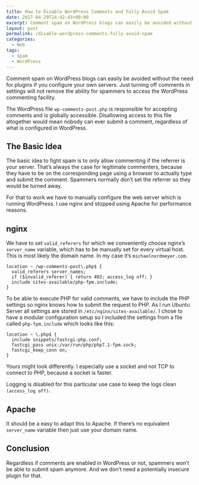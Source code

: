 ```yaml
---
title: How to Disable WordPress Comments and Fully Avoid Spam
date: 2017-04-29T14:42:43+00:00
excerpt: Comment spam on WordPress blogs can easily be avoided without the need for plugins if you configure your own servers. Just turning off comments in settings will not stop spam.
layout: post
permalink: /disable-wordpress-comments-fully-avoid-spam
categories:
  - Web
tags:
  - Spam
  - WordPress
---
```

Comment spam on WordPress blogs can easily be avoided without the need for plugins if you configure your own servers. Just turning off comments in settings will not remove the ability for spammers to access the WordPress commenting facility.

The WordPress file `wp-comments-post.php` is responsible for accepting comments and is globally accessible. Disallowing access to this file altogether would mean nobody can ever submit a comment, regardless of what is configured in WordPress.

## The Basic Idea

The basic idea to fight spam is to only allow commenting if the referrer is your server. That’s always the case for legitimate commenters, because they have to be on the corresponding page using a browser to actually type and submit the comment. Spammers normally don’t set the referrer so they would be turned away.

For that to work we have to manually configure the web server which is running WordPress. I use nginx and stopped using Apache for performance reasons.

## nginx

We have to set `valid_referers` for which we conveniently choose nginx’s `server_name` variable, which has to be manually set for every virtual host. This is most likely the domain name. In my case it’s `michaelnordmeyer.com`.

```
location ~ /wp-comments-post\.php$ {
  valid_referers server_names;
  if ($invalid_referer) { return 403; access_log off; }
  include sites-available/php-fpm.include;
}
```

To be able to execute PHP for valid comments, we have to include the PHP settings so nginx knows how to submit the request to PHP. As I run Ubuntu Server all settings are stored in `/etc/nginx/sites-available/`. I chose to have a modular configuration setup so I included the settings from a file called `php-fpm.include` which looks like this:

```
location ~ \.php$ {
  include snippets/fastcgi-php.conf;
  fastcgi_pass unix:/var/run/php/php7.1-fpm.sock;
  fastcgi_keep_conn on;
}
```

Yours might look differently. I especially use a socket and not TCP to connect to PHP, because a socket is faster.

Logging is disabled for this particular use case to keep the logs clean `(access_log off)`.

## Apache

It should be a easy to adapt this to Apache. If there’s no equivalent `server_name` variable then just use your domain name.

## Conclusion

Regardless if comments are enabled in WordPress or not, spammers won’t be able to submit spam anymore. And we don’t need a potentially insecure plugin for that.
